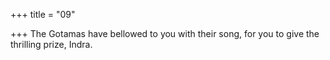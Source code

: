 +++
title = "09"

+++
The Gotamas have bellowed to you with their song, for you to give the thrilling prize, Indra.